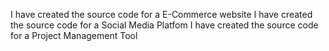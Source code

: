 I have created the source code for a E-Commerce website
I have created the source code for a Social Media Platfom
I have created the source code for a Project Management Tool
